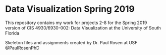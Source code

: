 # Data Visualization Spring 2019
This repository contains my work for projects 2-8 for the Spring 2019 version of CIS 4930/6930-002: Data Visualization at the University of South Florida

Skeleton files and assignments created by Dr. Paul Rosen at USF
@PaulRosenPhD
